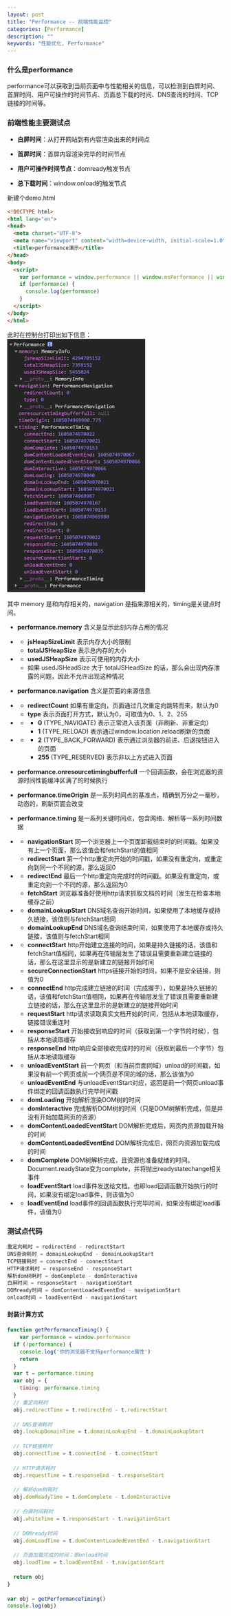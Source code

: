 ```yaml
---
layout: post
title: "Performance -- 前端性能监控"
categories: [Performance]
description: ""
keywords: "性能优化, Performance"
---
```



### 什么是performance

performance可以获取到当前页面中与性能相关的信息，可以检测到白屏时间、首屏时间、用户可操作的时间节点、页面总下载的时间、DNS查询的时间、TCP链接的时间等。

### 前端性能主要测试点

- **白屏时间**：从打开网站到有内容渲染出来的时间点
- **首屏时间**：首屏内容渲染完毕的时间节点

- **用户可操作时间节点**：domready触发节点
- **总下载时间**：window.onload的触发节点

新建个demo.html

```html
<!DOCTYPE html>
<html lang="en">
<head>
  <meta charset="UTF-8">
  <meta name="viewport" content="width=device-width, initial-scale=1.0">
  <title>performance演示</title>
</head>
<body>
  <script>
    var performance = window.performance || window.msPerformance || window.webkitPerformance
    if (performance) {
      console.log(performance)
    }
  </script>
</body>
</html>
```

此时在控制台打印出如下信息：
![array.png](/images/posts/performance-2020.png)


其中 memory 是和内存相关的，navigation 是指来源相关的，timing是关键点时间。

- **performance.memory** 含义是显示此刻内存占用的情况

- - **jsHeapSizeLimit** 表示内存大小的限制
  - **totalJSHeapSize** 表示总内存的大小

- - **usedJSHeapSize** 表示可使用的内存大小
  - 如果 usedJSHeadSize 大于 totalJSHeadSize 的话，那么会出现内存泄露的问题，因此不允许出现这种情况

- **performance.navigation** 含义是页面的来源信息

- - **redirectCount** 如果有重定向，页面通过几次重定向跳转而来，默认为0
  - **type** 表示页面打开方式，默认为0，可取值为0、1、2、255

- - - **0** (TYPE_NAVIGATE) 表示正常进入该页面（非刷新、非重定向）
    - **1** (TYPE_RELOAD) 表示通过window.location.reload刷新的页面

- - - **2** (TYPE_BACK_FORWARD) 表示通过浏览器的前进、后退按钮进入的页面
    - **255** (TYPE_RESERVED) 表示非以上方式进入页面

- **performance.onresourcetimingbufferfull** 一个回调函数，会在浏览器的资源时间性能缓冲区满了的时候执行
- **performance.timeOrigin** 是一系列时间点的基准点，精确到万分之一毫秒，动态的，刷新页面会改变

- **performance.timing** 是一系列关键时间点，包含网络、解析等一系列时间数据

- - **navigationStart** 同一个浏览器上一个页面卸载结束时的时间戳。如果没有上一个页面，那么该值会和fetchStart的值相同
  - **redirectStart** 第一个http重定向开始的时间戳，如果没有重定向，或重定向到同一个不同的源，那么返回0

- - **redirectEnd** 最后一个http重定向完成时的时间戳。如果没有重定向，或重定向到一个不同的源，那么返回为0
  - **fetchStart** 浏览器准备好使用http请求抓取文档的时间（发生在检查本地缓存之前）

- - **domainLookupStart** DNS域名查询开始时间，如果使用了本地缓存或持久链接，该值则与fetchStart相同
  - **domainLookupEnd** DNS域名查询结束时间，如果使用了本地缓存或持久链接，该值则与fetchStart相同

- - **connectStart** http开始建立连接的时间，如果是持久链接的话，该值和fetchStart值相同，如果再在传输层发生了错误且需要重新建立链接的话，那么在这里显示的是新建立的链接开始时间
  - **secureConnectionStart** https链接开始的时间，如果不是安全链接，则值为0

- - **connectEnd** http完成建立链接的时间（完成握手），如果是持久链接的话，该值和fetchStart值相同，如果再在传输层发生了错误且需要重新建立链接的话，那么在这里显示的是新建立的链接开始时间
  - **requestStart** http请求读取真实文档开始的时间，包括从本地读取缓存，链接错误重连时

- - **responseStart** 开始接收到响应的时间（获取到第一个字节的时候），包括从本地读取缓存
  - **responseEnd** http响应全部接收完成时的时间（获取到最后一个字节）包括从本地读取缓存

- - **unloadEventStart** 前一个网页（和当前页面同域）unload的时间戳，如果没有前一个网页或前一个网页是不同的域的话，那么该值为0
  - **unloadEventEnd** 与unloadEventStart对应，返回是前一个网页unload事件绑定的回调函数执行完毕时间戳

- - **domLoading** 开始解析渲染DOM树的时间
  - **domInteractive** 完成解析DOM树的时间（只是DOM树解析完成，但是并没有开始加载网页的资源）

- - **domContentLoadedEventStart** DOM解析完成后，网页内资源加载开始的时间
  - **domContentLoadedEventEnd** DOM解析完成后，网页内资源加载完成的时间

- - **domComplete** DOM树解析完成，且资源也准备就绪的时间。Document.readyState变为complete，并将抛出readystatechange相关事件
  - **loadEventStart** load事件发送给文档。也即load回调函数开始执行的时间，如果没有绑定load事件，则该值为0

- - **loadEventEnd** load事件的回调函数执行完毕时间，如果没有绑定load事件，该值为0

### 测试点代码

```js
重定向耗时 = redirectEnd - redirectStart
DNS查询耗时 = domainLookupEnd - domainLookupStart
TCP链接耗时 = connectEnd - connectStart
HTTP请求耗时 = responseEnd - responseStart
解析dom树耗时 = domComplete - domInteractive
白屏时间 = responseStart - navigationStart
DOMready时间 = domContentLoadedEventEnd - navigationStart
onload时间 = loadEventEnd - navigationStart
```

#### 封装计算方式

```js
function getPerformanceTiming() {
	var performance = window.performance
  if (!performance) {
  	console.log('你的浏览器不支持performance属性')
    return
  }
  var t = performance.timing
  var obj = {
  	timing: performance.timing
  }
  // 重定向耗时
  obj.redirectTime = t.redirectEnd - t.redirectStart
  
  // DNS查询耗时
  obj.lookupDomainTime = t.domainLookupEnd - t.domainLookupStart
  
  // TCP链接耗时
  obj.connectTime = t.connectEnd - t.connectStart
  
  // HTTP请求耗时
  obj.requestTime = t.responseEnd - t.responseStart
  
  // 解析dom树耗时
  obj.domReadyTime = t.domComplete - t.domInteractive
  
  // 白屏时间耗时
  obj.whiteTime = t.responseStart - t.navigationStart
  
  // DOMready时间
  obj.domLoadTime = t.domContentLoadedEventEnd - t.navigationStart
  
  // 页面加载完成的时间：即onload时间
  obj.loadTime = t.loadEventEnd - t.navigationStart
  
  return obj
}

var obj = getPerformanceTiming()
console.log(obj)
```

